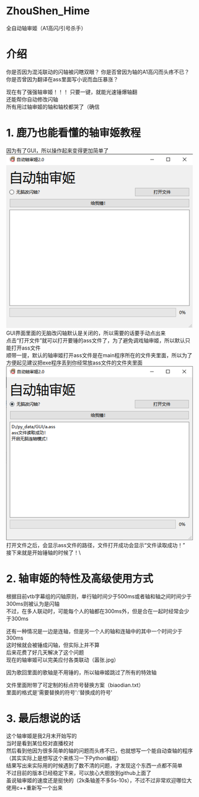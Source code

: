 # ZhouShen_Hime
全自动轴审姬（A1高闪/引号杀手）

# 介绍
你是否因为混沌联动的闪轴被闪瞎双眼？
你是否曾因为轴的A1高闪而头疼不已？
你是否曾因为翻译在ass里面写小说而血压暴涨？

现在有了强强轴审姬！！！
只要一键，就能光速锤爆轴翻\
还能帮你自动修改闪轴\
所有用过轴审姬的轴和轴校都哭了（确信

# 1. 鹿乃也能看懂的轴审姬教程
因为有了GUI，所以操作起来变得更加简单了\
![image](https://github.com/HakuRemu/ZhouShen_Hime/blob/master/readme_images/Main%20interface.png)\
GUI界面里面的无脑改闪轴默认是关闭的，所以需要的话要手动点出来\
点击“打开文件”就可以打开要锤的ass文件了，为了避免调戏轴审姬，所以默认只能打开ass文件\
顺带一提，默认的轴审姬打开ass文件是在main程序所在的文件夹里面，所以为了方便起见建议把exe程序丢到你经常放ass文件的文件夹里面\
![image](https://github.com/HakuRemu/ZhouShen_Hime/blob/master/readme_images/OpenFile.png)
打开文件之后，会显示ass文件的路径，文件打开成功会显示“文件读取成功！”\
接下来就是开始锤轴的时候了！\


# 2. 轴审姬的特性及高级使用方式
根据目前vtb字幕组的闪轴原则，单行轴时间少于500ms或者轴和轴之间时间少于300ms则被认为是闪轴\
不过，在多人联动时，可能每个人的轴都在300ms外，但是合在一起时经常会少于300ms

还有一种情况是一边是连轴，但是另一个人的轴和连轴中的其中一个时间少于300ms\
这时候就会被锤成闪轴，但实际上并不算\
后来花费了好几天解决了这个问题\
现在的轴审姬可以完美应付各类联动（嚣张.jpg）

因为歌回里面的歌轴是不用锤的，所以轴审姬跳过了所有的特效轴

文件里面附带了可定制的标点符号替换方案（biaodian.txt）\
里面的格式是'需要替换的符号':'替换成的符号'

# 3. 最后想说的话
这个轴审姬是我2月末开始写的\
当时是看到某位校对直播校对\
然后看到他因为很多简单的轴的问题而头疼不已，也就想写一个能自动查轴的程序\
（其实实际上是想写这个来练习一下Python编程）\
结果写出来实际用的时候遇到了数不清的问题，才发现这个东西一点都不简单\
不过目前的版本已经稳定下来，可以放心大胆放到github上面了\
虽说轴审姬的速度还是挺快的（2k条轴差不多5s-10s），不过不过非常欢迎哪位大佬用c++重新写一个出来
